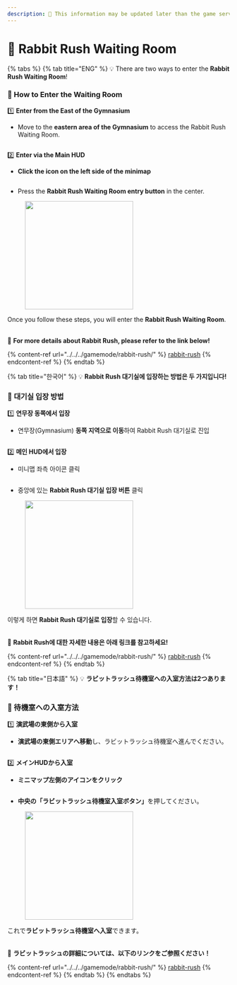 ```yaml
---
description: 🛑 This information may be updated later than the game server data.
---
```


# 🐰 Rabbit Rush Waiting Room

{% tabs %}
{% tab title="ENG" %}
💡 There are two ways to enter the **Rabbit Rush Waiting Room**!

### 🐇 How to Enter the Waiting Room

1️⃣ **Enter from the East of the Gymnasium**

* Move to the **eastern area of the Gymnasium** to access the Rabbit Rush Waiting Room.

<figure><img src="../../../.gitbook/assets/image (900).png" alt=""><figcaption></figcaption></figure>

2️⃣ **Enter via the Main HUD**

* **Click the icon on the left side of the minimap**

<figure><img src="../../../.gitbook/assets/image (901).png" alt=""><figcaption></figcaption></figure>

* Press the **Rabbit Rush Waiting Room entry button** in the center.

<figure><img src="../../../.gitbook/assets/image (902).png" alt="" width="245"><figcaption></figcaption></figure>

Once you follow these steps, you will enter the **Rabbit Rush Waiting Room**.

\
🔗 **For more details about Rabbit Rush, please refer to the link below!**

{% content-ref url="../../../gamemode/rabbit-rush/" %}
[rabbit-rush](../../../gamemode/rabbit-rush/)
{% endcontent-ref %}
{% endtab %}

{% tab title="한국어" %}
💡 **Rabbit Rush 대기실에 입장하는 방법은 두 가지입니다!**

### 🐇 **대기실 입장 방법**

1️⃣ **연무장 동쪽에서 입장**

* 연무장(Gymnasium) **동쪽 지역으로 이동**하여 Rabbit Rush 대기실로 진입

<figure><img src="../../../.gitbook/assets/image (900).png" alt=""><figcaption></figcaption></figure>

2️⃣ **메인 HUD에서 입장**

* 미니맵 좌측 아이콘 클릭

<figure><img src="../../../.gitbook/assets/image (901).png" alt=""><figcaption></figcaption></figure>

* 중앙에 있는 **Rabbit Rush 대기실 입장 버튼** 클릭

<figure><img src="../../../.gitbook/assets/image (902).png" alt="" width="245"><figcaption></figcaption></figure>

이렇게 하면 **Rabbit Rush 대기실로 입장**할 수 있습니다.

\
🔗 **Rabbit Rush에 대한 자세한 내용은 아래 링크를 참고하세요!**

{% content-ref url="../../../gamemode/rabbit-rush/" %}
[rabbit-rush](../../../gamemode/rabbit-rush/)
{% endcontent-ref %}
{% endtab %}

{% tab title="日本語" %}
💡 **ラビットラッシュ待機室への入室方法は2つあります！**

### 🐇 待機室への入室方法

1️⃣ **演武場の東側から入室**

* **演武場の東側エリアへ移動**し、ラビットラッシュ待機室へ進んでください。

<figure><img src="../../../.gitbook/assets/image (900).png" alt=""><figcaption></figcaption></figure>

2️⃣ **メインHUDから入室**

* **ミニマップ左側のアイコンをクリック**

<figure><img src="../../../.gitbook/assets/image (901).png" alt=""><figcaption></figcaption></figure>

* **中央の「ラビットラッシュ待機室入室ボタン」**&#x3092;押してください。

<figure><img src="../../../.gitbook/assets/image (902).png" alt="" width="245"><figcaption></figcaption></figure>

これで**ラビットラッシュ待機室へ入室**できます。

\
🔗 **ラビットラッシュの詳細については、以下のリンクをご参照ください！**

{% content-ref url="../../../gamemode/rabbit-rush/" %}
[rabbit-rush](../../../gamemode/rabbit-rush/)
{% endcontent-ref %}
{% endtab %}
{% endtabs %}



<figure><img src="../../../.gitbook/assets/image (610).png" alt=""><figcaption></figcaption></figure>



<figure><img src="../../../.gitbook/assets/image (611).png" alt=""><figcaption></figcaption></figure>
